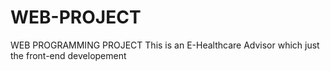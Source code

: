 # WEB-PROJECT
WEB PROGRAMMING PROJECT
This is an E-Healthcare Advisor which just the front-end developement
